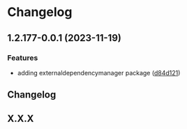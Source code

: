 # Changelog

## 1.2.177-0.0.1 (2023-11-19)


### Features

* adding externaldependencymanager package ([d84d121](https://github.com/ianpilipski/IPTech-UnityLibrary/commit/d84d1217af4fa9f023a16a6dd5f0335851f6949e))

## Changelog

## X.X.X
